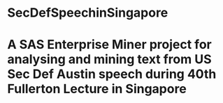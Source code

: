# SecDefSpeechinSingapore
# A SAS Enterprise Miner project for analysing and mining text from US Sec Def Austin speech during 40th Fullerton Lecture in Singapore
